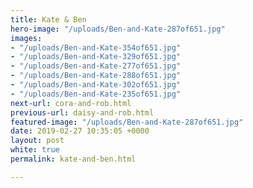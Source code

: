 ```yaml
---
title: Kate & Ben
hero-image: "/uploads/Ben-and-Kate-287of651.jpg"
images:
- "/uploads/Ben-and-Kate-354of651.jpg"
- "/uploads/Ben-and-Kate-329of651.jpg"
- "/uploads/Ben-and-Kate-277of651.jpg"
- "/uploads/Ben-and-Kate-288of651.jpg"
- "/uploads/Ben-and-Kate-302of651.jpg"
- "/uploads/Ben-and-Kate-235of651.jpg"
next-url: cora-and-rob.html
previous-url: daisy-and-rob.html
featured-image: "/uploads/Ben-and-Kate-287of651.jpg"
date: 2019-02-27 10:35:05 +0000
layout: post
white: true
permalink: kate-and-ben.html

---
```

